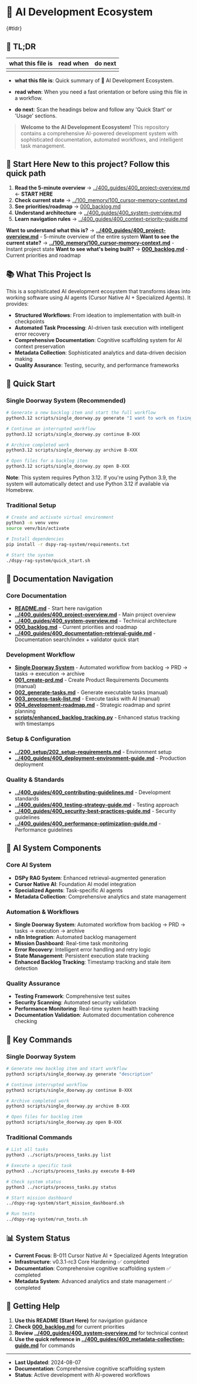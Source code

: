 <!-- CONTEXT_REFERENCE: ../400_guides/400_context-priority-guide.md -->
<!-- MODULE_REFERENCE: ../100_memory/100_cursor-memory-context.md -->
<!-- MODULE_REFERENCE: ../400_guides/400_deployment-environment-guide.md -->
<!-- MODULE_REFERENCE: ../400_guides/400_contributing-guidelines.md -->

# 🚀 AI Development Ecosystem

{#tldr}

## 🔎 TL;DR

| what this file is | read when | do next |
|---|---|---|
|  |  |  |

- **what this file is**: Quick summary of 🚀 AI Development Ecosystem.

- **read when**: When you need a fast orientation or before using this file in a workflow.

- **do next**: Scan the headings below and follow any 'Quick Start' or 'Usage' sections.

> **Welcome to the AI Development Ecosystem!** This repository contains a comprehensive AI-powered development system
with sophisticated documentation, automated workflows, and intelligent task management.

## 🎯 **Start Here** New to this project? Follow this quick path

1. **Read the 5‑minute overview** → [../400_guides/400_project-overview.md](../400_guides/400_project-overview.md) ← **START HERE**
2. **Check current state** → [../100_memory/100_cursor-memory-context.md](../100_memory/100_cursor-memory-context.md)
3. **See priorities/roadmap** → [000_backlog.md](000_backlog.md)
4. **Understand architecture** → [../400_guides/400_system-overview.md](../400_guides/400_system-overview.md)
5. **Learn navigation rules** → [../400_guides/400_context-priority-guide.md](../400_guides/400_context-priority-guide.md)

**Want to understand what this is?** → **[../400_guides/400_project-overview.md](../400_guides/400_project-overview.md)** - 5-minute overview of the entire system
**Want to see the current state?** → **[../100_memory/100_cursor-memory-context.md](../100_memory/100_cursor-memory-context.md)** - Instant project state
**Want to see what's being built?** → **[000_backlog.md](000_backlog.md)** - Current priorities and roadmap

## 📚 **What This Project Is**

This is a sophisticated AI development ecosystem that transforms ideas into working
software using AI agents (Cursor Native AI + Specialized Agents). It provides:

- **Structured Workflows**: From ideation to implementation with built-in checkpoints
- **Automated Task Processing**: AI-driven task execution with intelligent error recovery
- **Comprehensive Documentation**: Cognitive scaffolding system for AI context preservation
- **Metadata Collection**: Sophisticated analytics and data-driven decision making
- **Quality Assurance**: Testing, security, and performance frameworks

## 🚀 **Quick Start**

### **Single Doorway System (Recommended)**
```bash
# Generate a new backlog item and start the full workflow
python3.12 scripts/single_doorway.py generate "I want to work on fixing a feature"

# Continue an interrupted workflow
python3.12 scripts/single_doorway.py continue B-XXX

# Archive completed work
python3.12 scripts/single_doorway.py archive B-XXX

# Open files for a backlog item
python3.12 scripts/single_doorway.py open B-XXX
```

**Note**: This system requires Python 3.12. If you're using Python 3.9, the system will automatically detect and use Python 3.12 if available via Homebrew.

### **Traditional Setup**
```bash
# Create and activate virtual environment
python3 -m venv venv
source venv/bin/activate

# Install dependencies
pip install -r dspy-rag-system/requirements.txt

# Start the system
./dspy-rag-system/quick_start.sh
```

## 📖 **Documentation Navigation**

### **Core Documentation**
- **[README.md](README.md)** - Start here navigation
- **[../400_guides/400_project-overview.md](../400_guides/400_project-overview.md)** - Main project overview
- **[../400_guides/400_system-overview.md](../400_guides/400_system-overview.md)** - Technical architecture
- **[000_backlog.md](000_backlog.md)** - Current priorities and roadmap
- **[../400_guides/400_documentation-retrieval-guide.md](../400_guides/400_documentation-retrieval-guide.md)** - Documentation search/index + validator quick start

### **Development Workflow**
- **[Single Doorway System](../scripts/single_doorway.py)** - Automated workflow from backlog → PRD → tasks → execution → archive
- **[001_create-prd.md](001_create-prd.md)** - Create Product Requirements Documents (manual)
- **[002_generate-tasks.md](002_generate-tasks.md)** - Generate executable tasks (manual)
- **[003_process-task-list.md](003_process-task-list.md)** - Execute tasks with AI (manual)
- **[004_development-roadmap.md](004_development-roadmap.md)** - Strategic roadmap and sprint planning
- **[scripts/enhanced_backlog_tracking.py](../scripts/enhanced_backlog_tracking.py)** - Enhanced status tracking with timestamps

### **Setup & Configuration**
- **[../200_setup/202_setup-requirements.md](../200_setup/202_setup-requirements.md)** - Environment setup
- **[../400_guides/400_deployment-environment-guide.md](../400_guides/400_deployment-environment-guide.md)** - Production deployment

### **Quality & Standards**
- **[../400_guides/400_contributing-guidelines.md](../400_guides/400_contributing-guidelines.md)** - Development standards
- **[../400_guides/400_testing-strategy-guide.md](../400_guides/400_testing-strategy-guide.md)** - Testing approach
- **[../400_guides/400_security-best-practices-guide.md](../400_guides/400_security-best-practices-guide.md)** - Security guidelines
- **[../400_guides/400_performance-optimization-guide.md](../400_guides/400_performance-optimization-guide.md)** - Performance guidelines

## 🤖 **AI System Components**

### **Core AI System**
- **DSPy RAG System**: Enhanced retrieval-augmented generation
- **Cursor Native AI**: Foundation AI model integration
- **Specialized Agents**: Task-specific AI agents
- **Metadata Collection**: Comprehensive analytics and state management

### **Automation & Workflows**
- **Single Doorway System**: Automated workflow from backlog → PRD → tasks → execution → archive
- **n8n Integration**: Automated backlog management
- **Mission Dashboard**: Real-time task monitoring
- **Error Recovery**: Intelligent error handling and retry logic
- **State Management**: Persistent execution state tracking
- **Enhanced Backlog Tracking**: Timestamp tracking and stale item detection

### **Quality Assurance**
- **Testing Framework**: Comprehensive test suites
- **Security Scanning**: Automated security validation
- **Performance Monitoring**: Real-time system health tracking
- **Documentation Validation**: Automated documentation coherence checking

## 🔧 **Key Commands**

### **Single Doorway System**
```bash
# Generate new backlog item and start workflow
python3 scripts/single_doorway.py generate "description"

# Continue interrupted workflow
python3 scripts/single_doorway.py continue B-XXX

# Archive completed work
python3 scripts/single_doorway.py archive B-XXX

# Open files for backlog item
python3 scripts/single_doorway.py open B-XXX
```

### **Traditional Commands**
```bash
# List all tasks
python3 ../scripts/process_tasks.py list

# Execute a specific task
python3 ../scripts/process_tasks.py execute B-049

# Check system status
python3 ../scripts/process_tasks.py status

# Start mission dashboard
../dspy-rag-system/start_mission_dashboard.sh

# Run tests
../dspy-rag-system/run_tests.sh
```

## 📊 **System Status**

- **Current Focus**: B-011 Cursor Native AI + Specialized Agents Integration
- **Infrastructure**: v0.3.1-rc3 Core Hardening ✅ completed
- **Documentation**: Comprehensive cognitive scaffolding system ✅ completed
- **Metadata System**: Advanced analytics and state management ✅ completed

## 🎯 **Getting Help**

1. **Use this README (Start Here)** for navigation guidance
2. **Check [000_backlog.md](000_backlog.md)** for current priorities
3. **Review [../400_guides/400_system-overview.md](../400_guides/400_system-overview.md)** for technical context
4. **Use the quick reference in [../400_guides/400_metadata-collection-guide.md](../400_guides/400_metadata-collection-guide.md#quick-reference)** for commands

---

- **Last Updated**: 2024-08-07
- **Documentation**: Comprehensive cognitive scaffolding system
- **Status**: Active development with AI-powered workflows
